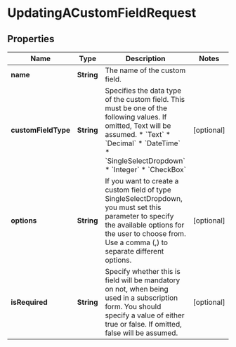 
# UpdatingACustomFieldRequest

## Properties
Name | Type | Description | Notes
------------ | ------------- | ------------- | -------------
**name** | **String** | The name of the custom field. | 
**customFieldType** | **String** | Specifies the data type of the custom field. This must be one of the following values. If omitted, Text will be assumed. * &#x60;Text&#x60; * &#x60;Decimal&#x60; * &#x60;DateTime&#x60; * &#x60;SingleSelectDropdown&#x60; * &#x60;Integer&#x60; * &#x60;CheckBox&#x60; |  [optional]
**options** | **String** | If you want to create a custom field of type SingleSelectDropdown, you must set this parameter to specify the available options for the user to choose from. Use a comma (,) to separate different options. |  [optional]
**isRequired** | **String** | Specify whether this is field will be mandatory on not, when being used in a subscription form. You should specify a value of either true or false. If omitted, false will be assumed. |  [optional]



